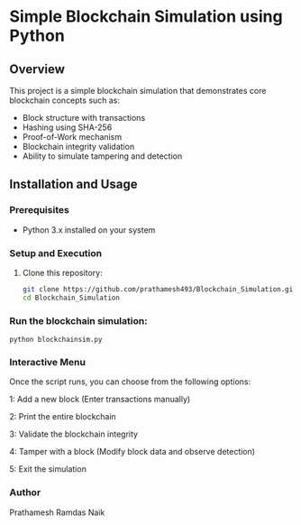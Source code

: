 # Simple Blockchain Simulation using Python

## Overview

This project is a simple blockchain simulation that demonstrates core blockchain concepts such as:

- Block structure with transactions
- Hashing using SHA-256
- Proof-of-Work mechanism
- Blockchain integrity validation
- Ability to simulate tampering and detection

## Installation and Usage

### Prerequisites
- Python 3.x installed on your system

### Setup and Execution

1. Clone this repository:
   ```sh
   git clone https://github.com/prathamesh493/Blockchain_Simulation.git
   cd Blockchain_Simulation

### Run the blockchain simulation:
    python blockchainsim.py
    

### Interactive Menu

Once the script runs, you can choose from the following options:

1: Add a new block (Enter transactions manually)

2: Print the entire blockchain

3: Validate the blockchain integrity

4: Tamper with a block (Modify block data and observe detection)

5: Exit the simulation

### Author
Prathamesh Ramdas Naik
